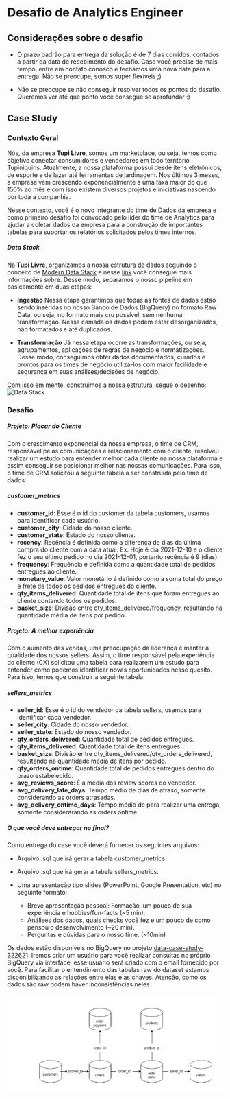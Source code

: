 # Desafio de Analytics Engineer
## Considerações sobre o desafio
* O prazo padrão para entrega da solução é de 7 dias corridos, contados a partir da data de recebimento do desafio. Caso você precise de mais tempo, entre em contato conosco e fechamos uma nova data para a entrega. Não se preocupe, somos super flexíveis ;)
- Não se preocupe se não conseguir resolver todos os pontos do desafio. Queremos ver até que ponto você consegue se aprofundar :)
 
## Case Study
### Contexto Geral
Nós, da empresa **Tupi Livre**, somos um marketplace, ou seja, temos como objetivo conectar consumidores e vendedores em todo território Tupiniquins. Atualmente, a nossa plataforma possui desde itens eletrônicos, de esporte e de lazer até ferramentas de jardinagem. Nos últimos 3 meses, a empresa vem crescendo exponencialmente a uma taxa maior do que 150% ao mês e com isso existem diversos projetos e iniciativas nascendo por toda a companhia.

Nesse contexto, você é o novo integrante do time de Dados da empresa e como primeiro desafio foi convocado pelo líder do time de Analytics para ajudar a coletar dados da empresa para a construção de importantes tabelas para suportar os relatórios solicitados pelos times internos.

##### Data Stack

Na **Tupi Livre**, organizamos a nossa [estrutura de dados](https://www.trifacta.com/blog/data-stack/) seguindo o conceito de [Modern Data Stack](https://towardsdatascience.com/the-building-blocks-of-a-modern-data-platform-92e46061165) e nesse [link](https://towardsdatascience.com/the-beginners-guide-to-the-modern-data-stack-d1c54bd1793e) você consegue mais informações sobre. Desse modo, separamos o nosso pipeline em basicamente em duas etapas:

* **Ingestão**
Nessa etapa garantimos que todas as fontes de dados estão sendo inseridas no nosso Banco de Dados (BigQuery) no formato Raw Data, ou seja, no formato mais cru possível, sem nenhuma transformação. Nessa camada os dados podem estar desorganizados, não formatados e até duplicados.

* **Transformação**
Já nessa etapa ocorre as transformações, ou seja, agrupamentos, aplicações de regras de negócio e normatizações. Desse modo, conseguimos obter dados documentados, curados e prontos para os times de negócio utilizá-los com maior facilidade e segurança em suas análises/decisões de negócio. 

Com isso em mente, construimos a nossa estrutura, segue o desenho: ![Data Stack](https://assets.dataform.co/updated-landing/datastack_horizontal.png)

### Desafio

##### Projeto: Placar do Cliente
Com o crescimento exponencial da nossa empresa, o time de CRM, responsável pelas comunicações e relacionamento com o cliente, resolveu realizar um estudo para entender melhor cada cliente na nossa plataforma e assim conseguir se posicionar melhor nas nossas comunicações. Para isso, o time de CRM solicitou a seguinte tabela a ser construída pelo time de dados:

##### *customer_metrics*
   - **customer_id**: Esse é o id do customer da tabela customers, usamos para identificar cada usuário.
   - **customer_city**: Cidade do nosso cliente.
   - **customer_state**: Estado do nosso cliente.
   - **recency**: Recência é definida como a diferença de dias da última compra do cliente com a data atual. Ex: Hoje é dia 2021-12-10 e o cliente fez o seu último pedido no dia 2021-12-01, portanto recência é 9 (dias).
   - **frequency**: Frequência é definida como a quantidade total de pedidos entregues ao cliente.
   - **monetary_value**: Valor monetário é definido como a soma total do preço e frete de todos os pedidos entregues do cliente.
   - **qty_items_delivered**: Quantidade total de itens que foram entregues ao cliente contando todos os pedidos.
   - **basket_size**: Divisão entre qty_items_delivered/frequency, resultando na quantidade média de itens por pedido.

##### Projeto: A melhor experiência
Com o aumento das vendas, uma preocupação da liderança é manter a qualidade dos nossos sellers. Assim, o time responsável pela experiência do cliente (CX) solicitou uma tabela para realizarem um estudo para entender como podemos identificar novas oportunidades nesse quesito. Para isso, temos que construir a seguinte tabela:

##### *sellers_metrics*
   - **seller_id**: Esse é o id do vendedor da tabela sellers, usamos para identificar cada vendedor.
   - **seller_city**: Cidade do nosso vendedor.
   - **seller_state**: Estado do nosso vendedor.
   - **qty_orders_delivered**: Quantidade total de pedidos entregues.
   - **qty_items_delivered**: Quantidade total de itens entregues.
   - **basket_size**: Divisão entre qty_items_delivered/qty_orders_delivered, resultando na quantidade média de itens por pedido.
   - **qty_orders_ontime**: Quantidade total de pedidos entregues dentro do prazo estabelecido.
   - **avg_reviews_score**: É a média dos review scores do vendedor.
   - **avg_delivery_late_days**: Tempo médio de dias de atraso, somente considerando as orders atrasadas.
   - **avg_delivery_ontime_days**: Tempo médio de para realizar uma entrega, somente considerarando as orders ontime.

##### O que você deve entregar no final? 
Como entrega do case você deverá fornecer os seguintes arquivos:

* Arquivo .sql que irá gerar a tabela customer_metrics.
* Arquivo .sql que irá gerar a tabela sellers_metrics.
* Uma apresentação tipo slides (PowerPoint, Google Presentation, etc) no seguinte formato:

  - Breve apresentação pessoal: Formação, um pouco de sua experiência e hobbies/fun-facts (~5 min).
  - Análises dos dados, quais checks você fez e um pouco de como pensou o desenvolvimento (~20 min).
  - Perguntas e dúvidas para o nosso time. (~10min)

Os dados estão disponíveis no BigQuery no projeto [data-case-study-322621](https://console.cloud.google.com/bigquery?project=data-case-study-322621). Iremos criar um usuário para você realizar consultas no próprio BigQuery via interface, esse usuário será criado com o email fornecido por você.
Para facilitar o entendimento das tabelas raw do dataset estamos disponibilizando as relações entre elas e as chaves. Atenção, como os dados são raw podem haver inconsistências neles.

![image](.img/model.png)